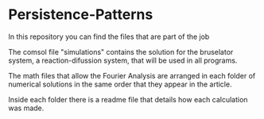 # Persistence-Patterns

In this repository you can find the files that are part of the job

The comsol file "simulations" contains the solution for the bruselator system,
a reaction-difussion system, that will be used in all programs.

The math files that allow the Fourier Analysis are arranged in each folder
of numerical solutions in the same order that they appear in the article.

Inside each folder there is a readme file that details how each calculation was made.
